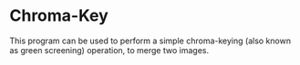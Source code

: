 # Chroma-Key
This program can be used to perform a simple chroma-keying (also known as green screening) operation, to merge two images.
